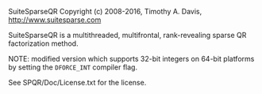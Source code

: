 SuiteSparseQR Copyright (c) 2008-2016, Timothy A. Davis,
http://www.suitesparse.com

SuiteSparseQR is a multithreaded, multifrontal, rank-revealing sparse QR factorization method.

NOTE: modified version which supports 32-bit integers on 64-bit platforms by setting the `DFORCE_INT` compiler flag.

See SPQR/Doc/License.txt for the license.